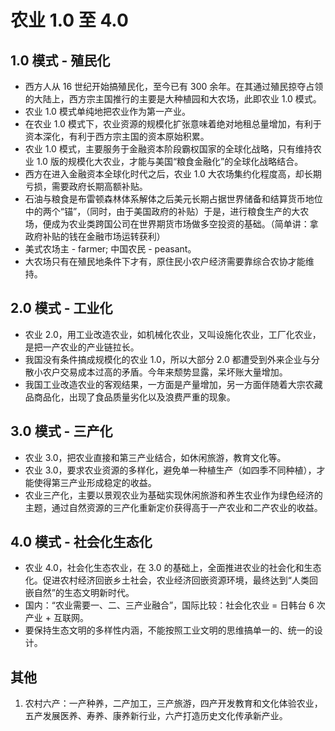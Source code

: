 # 农业 1.0 至 4.0

## 1.0 模式 - 殖民化

- 西方人从 16 世纪开始搞殖民化，至今已有 300 余年。在其通过殖民掠夺占领的大陆上，西方宗主国推行的主要是大种植园和大农场，此即农业 1.0 模式。
- 农业 1.0 模式单纯地把农业作为第一产业。
- 在农业 1.0 模式下，农业资源的规模化扩张意味着绝对地租总量增加，有利于资本深化，有利于西方宗主国的资本原始积累。
- 农业 1.0 模式，主要服务于金融资本阶段霸权国家的全球化战略，只有维持农业 1.0 版的规模化大农业，才能与美国“粮食金融化”的全球化战略结合。
- 西方在进入金融资本全球化时代之后，农业 1.0 大农场集约化程度高，却长期亏损，需要政府长期高额补贴。
- 石油与粮食是布雷顿森林体系解体之后美元长期占据世界储备和结算货币地位中的两个“锚”，（同时，由于美国政府的补贴）于是，进行粮食生产的大农场，便成为农业类跨国公司在世界期货市场做多空投资的基础。（简单讲：拿政府补贴的钱在金融市场运转获利）
- 美式农场主 - farmer; 中国农民 - peasant。
- 大农场只有在殖民地条件下才有，原住民小农户经济需要靠综合农协才能维持。

## 2.0 模式 - 工业化

- 农业 2.0，用工业改造农业，如机械化农业，又叫设施化农业，工厂化农业，是把一产农业的产业链拉长。
- 我国没有条件搞成规模化的农业 1.0，所以大部分 2.0 都遭受到外来企业与分散小农户交易成本过高的矛盾。今年来颓势显露，呆坏账大量增加。
- 我国工业改造农业的客观结果，一方面是产量增加，另一方面伴随着大宗农藏品商品化，出现了食品质量劣化以及浪费严重的现象。

## 3.0 模式 - 三产化

- 农业 3.0，把农业直接和第三产业结合，如休闲旅游，教育文化等。
- 农业 3.0，要求农业资源的多样化，避免单一种植生产（如四季不同种植），才能使得第三产业形成稳定的收益。
- 农业三产化，主要以景观农业为基础实现休闲旅游和养生农业作为绿色经济的主题，通过自然资源的三产化重新定价获得高于一产农业和二产农业的收益。

## 4.0 模式 - 社会化生态化

- 农业 4.0，社会化生态农业，在 3.0 的基础上，全面推进农业的社会化和生态化。促进农村经济回嵌乡土社会，农业经济回嵌资源环境，最终达到“人类回嵌自然”的生态文明新时代。
- 国内：“农业需要一、二、三产业融合”，国际比较：社会化农业 = 日韩台 6 次产业 + 互联网。
- 要保持生态文明的多样性内涵，不能按照工业文明的思维搞单一的、统一的设计。

## 其他

1. 农村六产：一产种养，二产加工，三产旅游，四产开发教育和文化体验农业，五产发展医养、寿养、康养新行业，六产打造历史文化传承新产业。
